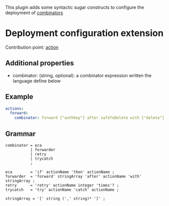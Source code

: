 This plugin adds some syntactic sugar constructs to configure the deployment of [combinators](https://github.com/apache/incubator-openwhisk-catalog/tree/master/packages/combinators)

# Deployment configuration extension

Contribution point: [action](https://github.com/lionelvillard/openwhisk-deploy/blob/master/docs/format.md#action)

## Additional properties 

- combinator: (string, optional): a combinator expression written the language define below

## Example

```yaml
actions:
  forward:
    combinator: forward ["authkey"] after safeToDelete with ["delete"]
```

## Grammar

```ebnf
combinator = eca 
           | forwarder
           | retry
           | trycatch 
           ;

eca        = 'if' actionName 'then' actionName ;
forwarder  = 'forward' stringArray 'after' actionName 'with' stringArray ;
retry      = 'retry' actionName integer 'times'? ;
trycatch   = 'try' actionName 'catch' actionName ;

stringArray = '[' string (',' string)* ']' ;
```
